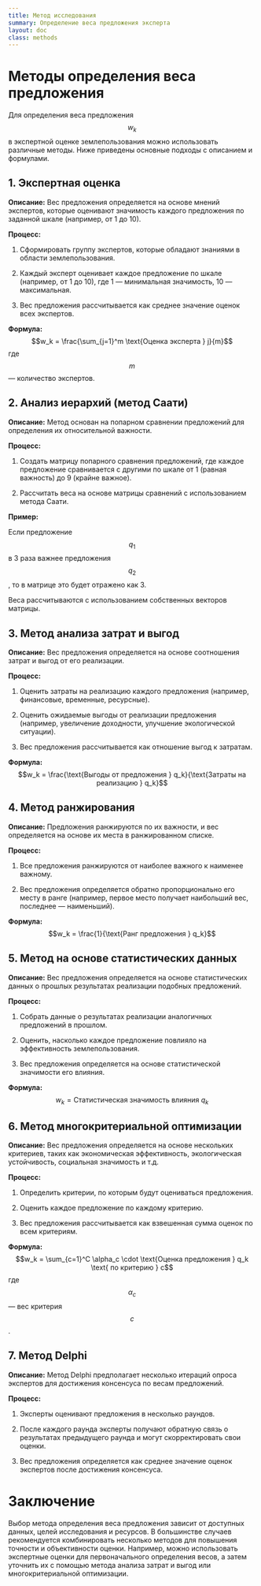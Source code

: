 ```yaml
---
title: Метод исследования
summary: Определение веса предложения эксперта
layout: doc
class: methods
---
```

# Методы определения веса предложения

Для определения веса предложения $$w_k$$ в экспертной оценке землепользования можно использовать различные методы. Ниже приведены основные подходы с описанием и формулами.

## 1. Экспертная оценка

**Описание:** Вес предложения определяется на основе мнений экспертов, которые оценивают значимость каждого предложения по заданной шкале (например, от 1 до 10).

**Процесс:**

  1.  Сформировать группу экспертов, которые обладают знаниями в области землепользования.

  2.  Каждый эксперт оценивает каждое предложение по шкале (например, от 1 до 10), где 1 — минимальная значимость, 10 — максимальная.

  3.  Вес предложения рассчитывается как среднее значение оценок всех экспертов.

**Формула:** $$w_k = \frac{\sum_{j=1}^m \text{Оценка эксперта } j}{m}$$ где $$m$$ — количество экспертов.

## 2. Анализ иерархий (метод Саати)

**Описание:** Метод основан на попарном сравнении предложений для определения их относительной важности.

**Процесс:**

  1.  Создать матрицу попарного сравнения предложений, где каждое предложение сравнивается с другими по шкале от 1 (равная важность) до 9 (крайне важное).

  2.  Рассчитать веса на основе матрицы сравнений с использованием метода Саати.

**Пример:**

  Если предложение $$q_1$$ в 3 раза важнее предложения $$q_2$$, то в матрице это будет отражено как 3.

  Веса рассчитываются с использованием собственных векторов матрицы.

## 3. Метод анализа затрат и выгод

**Описание:** Вес предложения определяется на основе соотношения затрат и выгод от его реализации.

**Процесс:**

  1.  Оценить затраты на реализацию каждого предложения (например, финансовые, временные, ресурсные).

  2.  Оценить ожидаемые выгоды от реализации предложения (например, увеличение доходности, улучшение экологической ситуации).

  3.  Вес предложения рассчитывается как отношение выгод к затратам.

**Формула:** $$w_k = \frac{\text{Выгоды от предложения } q_k}{\text{Затраты на реализацию } q_k}$$

## 4. Метод ранжирования

**Описание:** Предложения ранжируются по их важности, и вес определяется на основе их места в ранжированном списке.

**Процесс:**

  1.  Все предложения ранжируются от наиболее важного к наименее важному.

  2.  Вес предложения определяется обратно пропорционально его месту в ранге (например, первое место получает наибольший вес, последнее — наименьший).

**Формула:** $$w_k = \frac{1}{\text{Ранг предложения } q_k}$$

## 5. Метод на основе статистических данных

**Описание:** Вес предложения определяется на основе статистических данных о прошлых результатах реализации подобных предложений.

**Процесс:**

  1.  Собрать данные о результатах реализации аналогичных предложений в прошлом.

  2.  Оценить, насколько каждое предложение повлияло на эффективность землепользования.

  3.  Вес предложения определяется на основе статистической значимости его влияния.

**Формула:** $$w_k = \text{Статистическая значимость влияния } q_k$$

## 6. Метод многокритериальной оптимизации

**Описание:** Вес предложения определяется на основе нескольких критериев, таких как экономическая эффективность, экологическая устойчивость, социальная значимость и т.д.

**Процесс:**

  1.  Определить критерии, по которым будут оцениваться предложения.

  2.  Оценить каждое предложение по каждому критерию.

  3.  Вес предложения рассчитывается как взвешенная сумма оценок по всем критериям.

**Формула:** $$w_k = \sum_{c=1}^C \alpha_c \cdot \text{Оценка предложения } q_k \text{ по критерию } c$$ где $$\alpha_c$$ — вес критерия $$c$$.

## 7. Метод Delphi

**Описание:** Метод Delphi предполагает несколько итераций опроса экспертов для достижения консенсуса по весам предложений.

**Процесс:**

  1.  Эксперты оценивают предложения в несколько раундов.

  2.  После каждого раунда эксперты получают обратную связь о результатах предыдущего раунда и могут скорректировать свои оценки.

  3.  Вес предложения определяется как среднее значение оценок экспертов после достижения консенсуса.

# Заключение

Выбор метода определения веса предложения зависит от доступных данных, целей исследования и ресурсов. В большинстве случаев рекомендуется комбинировать несколько методов для повышения точности и объективности оценки. Например, можно использовать экспертные оценки для первоначального определения весов, а затем уточнить их с помощью метода анализа затрат и выгод или многокритериальной оптимизации.
